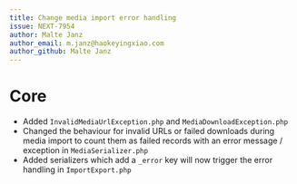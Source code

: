 ```yaml
---
title: Change media import error handling
issue: NEXT-7954
author: Malte Janz
author_email: m.janz@haokeyingxiao.com 
author_github: Malte Janz
---
```

# Core
* Added `InvalidMediaUrlException.php` and `MediaDownloadException.php`
* Changed the behaviour for invalid URLs or failed downloads during media import to count them as failed records with an error message / exception in `MediaSerializer.php`
* Added serializers which add a `_error` key will now trigger the error handling in `ImportExport.php`
